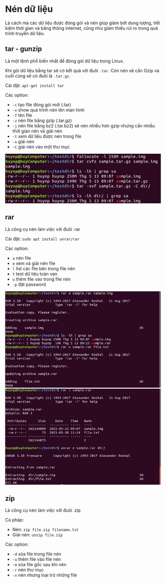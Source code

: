 # Nén dữ liệu
Là cách mà các dữ liệu được đóng gói và nén giúp giảm bớt dung lượng, tiết kiệm thời gian và băng thông internet, cũng như giảm thiểu rủi ro trong quá trình truyền dữ liệu.

## tar - gunzip
Là một lệnh phổ biến nhất để đóng gói dữ liệu trong Linux.

Khi gói dữ liệu bằng tar sẽ có kết quả với đuôi `.tar`. Còn nén sẽ cần Gzip và cuối cùng sẽ có đuôi là `.tar.gz`.

Cài đặt: `apt-get install tar`

Các option:
- `-c` tạo file đóng gói mới (.tar)
- `-v` show quá trình nén lên màn hình 
- `-f` tên file
- `-z` nén file bằng gzip (.tar.gz)
- `-j` nén file bằng bz2 (.tar.bz2) sẽ nén nhiều hơn gzip nhưng cần nhiều thời gian nén và giải nén
- `-t` xem dữ liệu được nén trong file
- `-x` giải nén
- `-C` giải nén vào một thư mục

![Alt](https://raw.githubusercontent.com/huynp1999/huynp/master/pic/tar1.png)
## rar
Là công cụ nén làm việc với đuôi .rar

Cài đặt: `sudo apt install unrar/rar`

Các option:
- `a` nén file
- `e` xem và giải nén file
- `l` list các file bên trong file nén
- `t` test dữ liệu toàn vẹn
- `u` thêm file vào trong file nén
- `-p` đặt password

![Alt](https://raw.githubusercontent.com/huynp1999/huynp/master/pic/rar1.png)
![Alt](https://raw.githubusercontent.com/huynp1999/huynp/master/pic/rar2.png)
## zip
Là công cụ nén làm việc với đuôi .zip

Cú pháp:
- Nén: `zip file.zip filename.txt`
- Giải nén: `unzip file.zip`

Các option:
- `-d` xóa file trong file nén
- `-u` thêm file vào file nén
- `-m` xóa file gốc sau khi nén
- `-r` nén thư mục
- `-x` nén nhưng loại trừ những file


